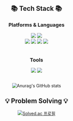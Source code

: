 <div align=center>
  <h2> 📚 Tech Stack 📚 </h2>
  <h3> Platforms & Languages </h3>
 </div>
 
 <div align="center">
    <img src="https://img.shields.io/badge/Java-007396?style=flat-square&logo=Java&logoColor=white"/>
    <img src="https://img.shields.io/badge/Python-3776AB?style=for-the-badge&logo=Python&logoColor=white"/>
    <br>
    <img src="https://img.shields.io/badge/Spring-6DB33F?style=for-the-badge&logo=Spring&logoColor=white"/>
    <img src="https://img.shields.io/badge/Spring Boot-6DB33F?style=for-the-badge&logo=Spring Boot&logoColor=white"/>
    <img src="https://img.shields.io/badge/React Native-09D3AC?style=for-the-badge&logo=Create React App&logoColor=white"/>
    <img src="https://img.shields.io/badge/AWS-232F3E?style=for-the-badge&logo=Amazon AWS&logoColor=white"/>
</div>
<br>
<div align=center>
  <h3> Tools </h3>
 </div>
<div align="center">
  <img src="https://img.shields.io/badge/Visual Studio Code-007ACC?style=for-the-badge&logo=Visual Studio Code&logoColor=white"/>
  <img src="https://img.shields.io/badge/IntelliJ-000000?style=for-the-badge&logo=IntelliJ IDEA&logoColor=white"/>
 </div>
 
<br>
<div align=center>

  ![Anurag's GitHub stats](https://github-readme-stats.vercel.app/api?username=yuna4490&show_icons=true&theme=radical)
  
 <h2> 💡 Problem Solving 💡 </h2>
 
 [![Solved.ac
프로필](http://mazassumnida.wtf/api/v2/generate_badge?boj=yuna0125)](https://solved.ac/yuna0125)

 </div>

